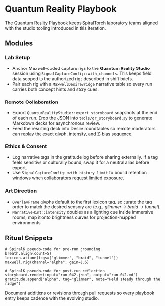 # Quantum Reality Playbook

The Quantum Reality Playbook keeps SpiralTorch laboratory teams aligned with the
studio tooling introduced in this iteration.

## Modules

### Lab Setup
- Anchor Maxwell-coded capture rigs to the **Quantum Reality Studio** session
  using `SignalCaptureConfig::with_channels`. This keeps field data scoped to
  the authorized rigs described in shift briefs.
- Pair each rig with a `MaxwellDesireBridge` narrative table so every run
  carries both concept hints and story cues.

### Remote Collaboration
- Export `QuantumRealityStudio::export_storyboard` snapshots at the end of each
  run. Drop the JSON into `tools/qr_storyboard.py` to generate Markdown decks
  for asynchronous review.
- Feed the resulting deck into Desire roundtables so remote moderators can
  replay the exact glyph, intensity, and Z-bias sequence.

### Ethics & Consent
- Log narrative tags in the gratitude log before sharing externally. If a tag
  feels sensitive or culturally bound, swap it for a neutral alias before
  export.
- Use `SignalCaptureConfig::with_history_limit` to bound retention windows when
  collaborators request limited exposure.

### Art Direction
- `OverlayFrame` glyphs default to the first lexicon tag, so curate the tag
  order to match the desired sensory arc (e.g., *glimmer → braid → tunnel*).
- `NarrativeHint::intensity` doubles as a lighting cue inside immersive rooms;
  map it onto brightness curves for projection-mapped environments.

## Ritual Snippets
```
# SpiralK pseudo-code for pre-run grounding
breath.align(count=5)
lexicon.attune(tags=["glimmer", "braid", "tunnel"])
maxwell.rig(channel="alpha", gain=1.6)
```

```
# SpiralK pseudo-code for post-run reflection
storyboard.render(input="run-042.json", output="run-042.md")
gratitude.append("alpha", tag="glimmer", note="Held steady through the ridge")
```

Document additions or revisions through pull requests so every playbook entry
keeps cadence with the evolving studio.
